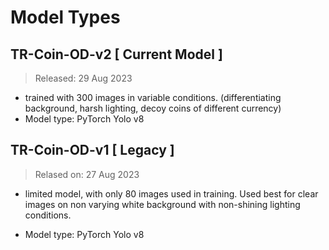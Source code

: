 
# Model Types

## TR-Coin-OD-v2 [ Current Model ]
> Released: 29 Aug 2023

- trained with 300 images in variable conditions. (differentiating background, harsh lighting, decoy coins of different currency)
- Model type: PyTorch Yolo v8

## TR-Coin-OD-v1 [ Legacy ]
> Relased on: 27 Aug 2023
- limited model, with only 80 images used in training. Used best for clear images on non varying white background with non-shining lighting conditions.

- Model type: PyTorch Yolo v8


